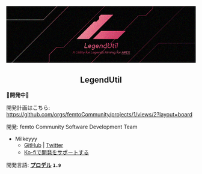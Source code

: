<div align="center">
<img src="https://github.com/femtoCommunity/LegendUtil/raw/main/Resources/Logo/LegendUtil_Logo_Banner_GitHub_1000x300.png" alt="LegendUtil Banner" title="LegendUtil">
</div>
<h2 align="center">LegendUtil</h2>

**🔧開発中🔧**

開発計画はこちら: https://github.com/orgs/femtoCommunity/projects/1/views/2?layout=board

開発: femto Community Software Development Team
- Milkeyyy
  - [GitHub](https://github.com/Milkeyyy) | [Twitter](https://twitter.com/Milkeyyy_53)
  - [Ko-fiで開発をサポートする](https://ko-fi.com/milkeyyy)

開発言語: [**プロデル**](https://produ.irelang.jp/) **`1.9`**
